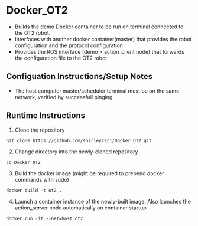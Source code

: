 # Docker_OT2

- Builds the demo Docker container to be run on terminal connected to the OT2 robot.
- Interfaces with another docker container(master) that provides the robot configuration and the protocol configuration
- Provides the ROS interface (demo > action_client node) that forwards the configuration file to the OT2 robot 

## Configuation Instructions/Setup Notes

- The host computer master/scheduler terminal must be on the same network, verified by successfull pinging.


## Runtime Instructions

1. Clone the repository

```git clone https://github.com/shirleyzzr1/Docker_OT2.git```

2. Change directory into the newly-cloned repository

```cd Docker_OT2```

3. Build the docker image (might be required to prepend docker commands with sudo)
   
```docker build -t ot2 .```

4. Launch a container instance of the newly-built image. Also launches the action_server node automatically on container startup
   
```docker run -it --net=host ot2 ```